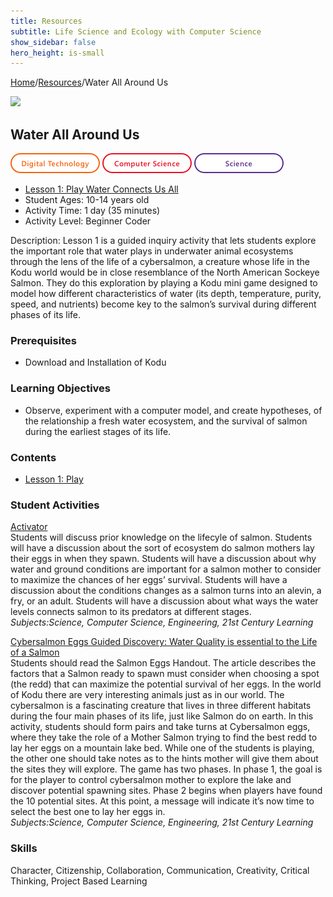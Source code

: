 ```yaml
---
title: Resources
subtitle: Life Science and Ecology with Computer Science
show_sidebar: false
hero_height: is-small
---
```


[Home](..)/[Resources](.)/Water All Around Us

[![](https://www.kodugamelab.com/API/Thumbnail?world=PsRcFpC7NkizkBigOlk7lQ==)](https://worlds.kodugamelab.com/world/PsRcFpC7NkizkBigOlk7lQ==)

## Water All Around Us
![Digital Technology](dt.png) ![Computer Science](cs.png) ![Science](s.png)

* [Lesson 1: Play Water Connects Us All](water_all_around_us.pdf#page=4)
* Student Ages: 10-14 years old
* Activity Time: 1 day (35 minutes) 
* Activity Level: Beginner Coder

Description: Lesson 1 is a guided inquiry activity that lets students explore the important role that water plays in underwater animal ecosystems through the lens of the life of a cybersalmon, a creature whose life in the Kodu world would be in close resemblance of the North American Sockeye Salmon. They do this exploration by playing a Kodu mini game designed to model how different characteristics of water (its depth, temperature, purity, speed, and nutrients) become key to the salmon’s survival during different phases of its life.

### Prerequisites
* Download and Installation of Kodu

### Learning Objectives
* Observe, experiment with a computer model, and create hypotheses, of the relationship a fresh water ecosystem, and the survival of salmon during the earliest stages of its life.

### Contents
* [Lesson 1: Play](water_all_around_us.pdf#page=4)

### Student Activities
[Activator](water_all_around_us.pdf#page=4)<br>
Students will discuss prior knowledge on the lifecyle of salmon. Students will have a discussion about the sort of ecosystem do salmon mothers lay their eggs in when they spawn. Students will have a discussion about why water and ground conditions are important for a salmon mother to consider to maximize the chances of her eggs’ survival. Students will have a discussion about the conditions changes as a salmon turns into an alevin, a fry, or an adult. Students will have a discussion about what ways the water levels connects salmon to its predators at different stages.<br>
*Subjects:Science, Computer Science, Engineering, 21st Century Learning*

[Cybersalmon Eggs Guided Discovery: Water Quality is essential to the Life of a Salmon](water_all_around_us.pdf#page=4)<br>
Students should read the Salmon Eggs Handout. The article describes the factors that a Salmon ready to spawn must consider when choosing a spot (the redd) that can maximize the potential survival of her eggs. In the world of Kodu there are very interesting animals just as in our world. The cybersalmon is a fascinating creature that lives in three different habitats during the four main phases of its life, just like Salmon do on earth. In this activity, students should form pairs and take turns at Cybersalmon eggs, where they take the role of a Mother Salmon trying to find the best redd to lay her eggs on a mountain lake bed. While one of the students is playing, the other one should take notes as to the hints mother will give them about the sites they will explore. The game has two phases. In phase 1, the goal is for the player to control cybersalmon mother to explore the lake and discover potential spawning sites. Phase 2 begins when players have found the 10 potential sites. At this point, a message will indicate it’s now time to select the best one to lay her eggs in.<br> 
*Subjects:Science, Computer Science, Engineering, 21st Century Learning*

### Skills
Character,
Citizenship,
Collaboration,
Communication,
Creativity,
Critical Thinking,
Project Based Learning